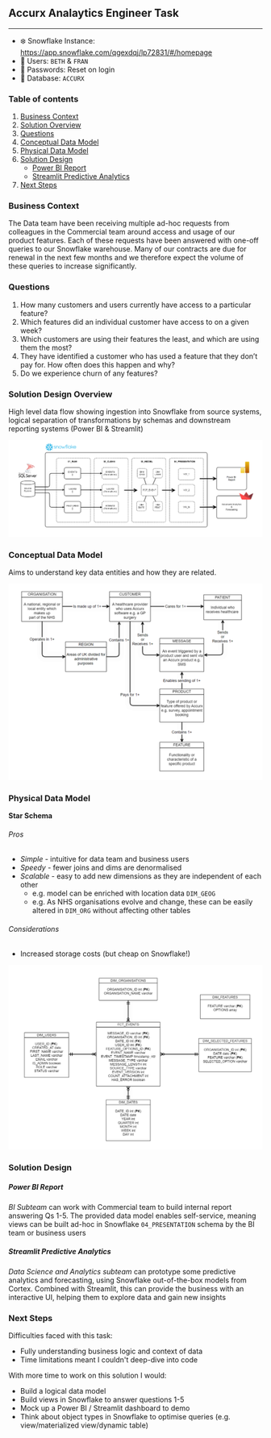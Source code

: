 ## Accurx Analaytics Engineer Task
---
- ❄️ Snowflake Instance: https://app.snowflake.com/qgexdqj/lp72831/#/homepage
- 👤 Users: `BETH` & `FRAN`
- 🔐 Passwords: Reset on login
- 📁 Database: `ACCURX` 

### Table of contents
1. [Business Context](#BusinessContext)
2. [Solution Overview](#SolutionOverview)
3. [Questions](#Questions)
4. [Conceptual Data Model](#ConceptualDataModel)
5. [Physical Data Model](#PhysicalDataModel)
6. [Solution Design](#SolutionDesign)
    - [Power BI Report](#PowerBIReport)
    - [Streamlit Predictive Analytics](#StreamlitPredictiveAnalytics)
7. [Next Steps](#NextSteps)

### Business Context <a name="BusinessContext"></a>
The Data team have been receiving multiple ad-hoc requests from colleagues in the Commercial team around access and usage of our product features. Each of these requests have been answered with one-off queries to our Snowflake warehouse. Many of our contracts are due for renewal in the next few months and we therefore expect the volume of these queries to increase significantly.

### Questions <a name="Questions"></a>
1. How many customers and users currently have access to a particular feature?
2. Which features did an individual customer have access to on a given week?
3. Which customers are using their features the least, and which are using them the most?
4. They have identified a customer who has used a feature that they don’t pay for. How often does this happen and why?
5. Do we experience churn of any features?

### Solution Design Overview <a name="SolutionDesignOverview"></a>
High level data flow showing ingestion into Snowflake from source systems, logical separation of transformations by schemas and downstream reporting systems (Power BI & Streamlit)

![alt text](https://github.com/dougaltoms/accurx/blob/main/images/flow.png?raw=true)

### Conceptual Data Model <a name="ConceptualDataModel"></a>
Aims to understand key data entities and how they are related.

![alt text](https://github.com/dougaltoms/accurx/blob/main/images/cdm.png?raw=true)

### Physical Data Model <a name="PhysicalDataModel"></a>
**Star Schema**

###### Pros
- *Simple* - intuitive for data team and business users
- *Speedy* - fewer joins and dims are denormalised
- *Scalable* - easy to add new dimensions as they are independent of each other
    - e.g. model can be enriched with location data `DIM_GEOG`
    - e.g. As NHS organisations evolve and change, these can be easily altered in `DIM_ORG` without affecting other tables

###### Considerations
- Increased storage costs (but cheap on Snowflake!)


![alt text](https://github.com/dougaltoms/accurx/blob/main/images/pdm.png?raw=true)


### Solution Design <a name="SolutionDesign"></a>

##### Power BI Report <a name="PowerBIReport"></a>
*BI Subteam* can work with Commercial team to build internal report answering Qs 1-5. The provided data model enables self-service, meaning views can be built ad-hoc in Snowflake `04_PRESENTATION` schema by the BI team or business users

##### Streamlit Predictive Analytics <a name="StreamlitPredictiveAnalytics"></a>
*Data Science and Analytics subteam* can prototype some predictive analytics and forecasting, using Snowflake out-of-the-box models from Cortex. Combined with Streamlit, this can provide the business with an interactive UI, helping them to explore data and gain new insights

### Next Steps <a name="NextSteps"></a>
Difficulties faced with this task:
- Fully understanding business logic and context of data
- Time limitations meant I couldn't deep-dive into code

With more time to work on this solution I would:
- Build a logical data model
- Build views in Snowflake to answer questions 1-5
- Mock up a Power BI / Streamlit dashboard to demo
- Think about object types in Snowflake to optimise queries (e.g. view/materialized view/dynamic table)

